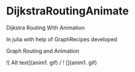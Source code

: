 # DijkstraRoutingAnimate
Dijkstra Routing With Animation

In julia with help of GraphRecipes developed 

Graph Routing and Animation


 ![ Alt text](anim1. gif) / ! [](anim1. gif)
